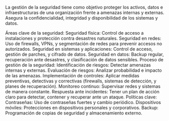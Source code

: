 La gestión de la seguridad tiene como objetivo proteger los activos, datos e infraestructuras de una organización frente a amenazas internas y externas. Asegura la confidencialidad, integridad y disponibilidad de los sistemas y datos.

Áreas clave de la seguridad:
Seguridad física: Control de acceso a instalaciones y protección contra desastres naturales.
Seguridad en redes: Uso de firewalls, VPNs, y segmentación de redes para prevenir accesos no autorizados.
Seguridad en sistemas y aplicaciones: Control de acceso, gestión de parches, y cifrado de datos.
Seguridad en datos: Backup regular, recuperación ante desastres, y clasificación de datos sensibles.
Proceso de gestión de la seguridad:
Identificación de riesgos: Detectar amenazas internas y externas.
Evaluación de riesgos: Analizar probabilidad e impacto de las amenazas.
Implementación de controles: Aplicar medidas preventivas, detectivas y correctivas (firewalls, sistemas de detección, y planes de recuperación).
Monitoreo continuo: Supervisar redes y sistemas de manera constante.
Respuesta ante incidentes: Tener un plan de acción claro para detectar, contener y recuperar ante un ataque.
Políticas clave:
Contraseñas: Uso de contraseñas fuertes y cambio periódico.
Dispositivos móviles: Protecciones en dispositivos personales y corporativos.
Backup: Programación de copias de seguridad y almacenamiento externo.